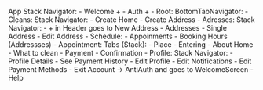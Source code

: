 App Stack Navigator:
    - Welcome +
    - Auth +
    - Root: BottomTabNavigator:
        - Cleans: Stack Navigator:
            - Create Home
            - Create Address
        - Adresses: Stack Navigator:
            - + in Header goes to New Address 
            - Addresses
            - Single Address
            - Edit Address
        - Schedule:
            - Appoinments
            - Booking Hours (Addressses)
            - Appointment: Tabs (Stack):
                - Place
                - Entering
                - About Home
                - What to clean
                - Payment
                - Confirmation
        - Profile: Stack Navigator:
            - Profile Details
            - See Payment History
            - Edit Profile
            - Edit Notifications
            - Edit Payment Methods
            - Exit Account -> AntiAuth and goes to WelcomeScreen
        - Help